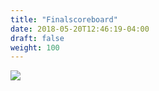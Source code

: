 ```yaml
---
title: "Finalscoreboard"
date: 2018-05-20T12:46:19-04:00
draft: false
weight: 100
---
```


<div class="withBorder">

<img src="../images/gen/Duplicate/FinalScoreboard.png" />

</div>

